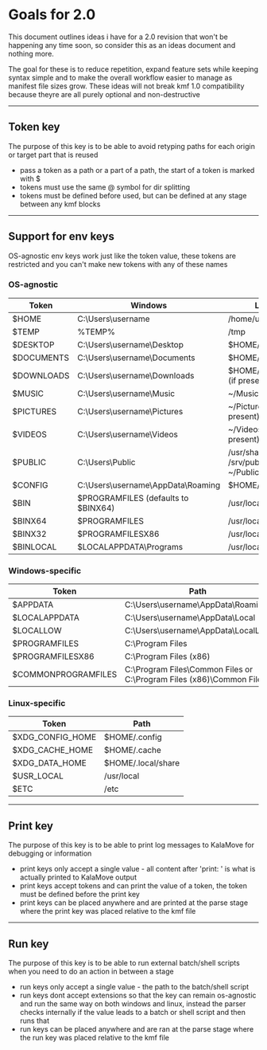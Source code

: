 # Goals for 2.0

This document outlines ideas i have for a 2.0 revision that won't be happening any time soon, so consider this as an ideas document and nothing more.

The goal for these is to reduce repetition, expand feature sets while keeping syntax simple and to make the overall workflow easier to manage as manifest file sizes grow. These ideas will not break kmf 1.0 compatibility because theyre are all purely optional and non-destructive

---

## Token key

The purpose of this key is to be able to avoid retyping paths for each origin or target part that is reused

- pass a token as a path or a part of a path, the start of a token is marked with $
- tokens must use the same @ symbol for dir splitting
- tokens must be defined before used, but can be defined at any stage between any kmf blocks

---

## Support for env keys

OS-agnostic env keys work just like the token value, these tokens are restricted and you can't make new tokens with any of these names

### OS-agnostic

| Token       | Windows                                | Linux                        |
|-------------|----------------------------------------|------------------------------|
| $HOME       | C:\Users\username                      | /home/username               |
| $TEMP       | %TEMP%                                 | /tmp                         |
| $DESKTOP    | C:\Users\username\Desktop              | $HOME/Desktop                |
| $DOCUMENTS  | C:\Users\username\Documents            | $HOME/Documents              |
| $DOWNLOADS  | C:\Users\username\Downloads            | $HOME/Downloads (if present) |
| $MUSIC      | C:\Users\username\Music                | ~/Music (if present)         |
| $PICTURES   | C:\Users\username\Pictures             | ~/Pictures (if present)      |
| $VIDEOS     | C:\Users\username\Videos               | ~/Videos (if present)        |
| $PUBLIC     | C:\Users\Public                        | /usr/share or /srv/public or ~/Public |
| $CONFIG     | C:\Users\username\AppData\Roaming      | $HOME/.config                |
| $BIN        | $PROGRAMFILES (defaults to $BINX64)    | /usr/local/bin               |
| $BINX64     | $PROGRAMFILES                          | /usr/local/bin               |
| $BINX32     | $PROGRAMFILESX86                       | /usr/local/bin               |
| $BINLOCAL   | $LOCALAPPDATA\Programs                 | /usr/local/bin               |
	
### Windows-specific

| Token               | Path                                                                 |
|---------------------|----------------------------------------------------------------------|
| $APPDATA            | C:\Users\username\AppData\Roaming                                   |
| $LOCALAPPDATA       | C:\Users\username\AppData\Local                                     |
| $LOCALLOW           | C:\Users\username\AppData\LocalLow                                  |
| $PROGRAMFILES       | C:\Program Files                                                    |
| $PROGRAMFILESX86    | C:\Program Files (x86)                                              |
| $COMMONPROGRAMFILES | C:\Program Files\Common Files or C:\Program Files (x86)\Common Files |

### Linux-specific

| Token            | Path             |
|------------------|------------------|
| $XDG_CONFIG_HOME | $HOME/.config    |
| $XDG_CACHE_HOME  | $HOME/.cache     |
| $XDG_DATA_HOME   | $HOME/.local/share |
| $USR_LOCAL       | /usr/local       |
| $ETC             | /etc             |

---

## Print key

The purpose of this key is to be able to print log messages to KalaMove for debugging or information

- print keys only accept a single value - all content after 'print: ' is what is actually printed to KalaMove output
- print keys accept tokens and can print the value of a token, the token must be defined before the print key
- print keys can be placed anywhere and are printed at the parse stage where the print key was placed relative to the kmf file

--- 

## Run key

The purpose of this key is to be able to run external batch/shell scripts when you need to do an action in between a stage

- run keys only accept a single value - the path to the batch/shell script
- run keys dont accept extensions so that the key can remain os-agnostic and run the same way on both windows and linux, instead the parser checks internally if the value leads to a batch or shell script and then runs that
- run keys can be placed anywhere and are ran at the parse stage where the run key was placed relative to the kmf file